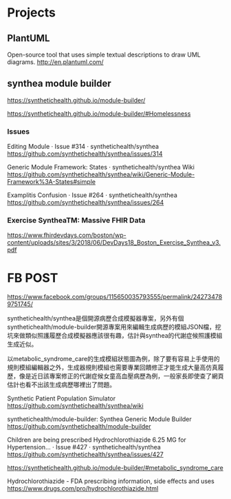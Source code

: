 
# Projects

## PlantUML

Open-source tool that uses simple textual descriptions to draw UML diagrams. 
 http://en.plantuml.com/

## synthea module builder

https://synthetichealth.github.io/module-builder/

https://synthetichealth.github.io/module-builder/#Homelessness


### Issues

Editing Module · Issue #314 · synthetichealth/synthea https://github.com/synthetichealth/synthea/issues/314

Generic Module Framework: States · synthetichealth/synthea Wiki https://github.com/synthetichealth/synthea/wiki/Generic-Module-Framework%3A-States#simple

Examplitis Confusion · Issue #264 · synthetichealth/synthea https://github.com/synthetichealth/synthea/issues/264

### Exercise SyntheaTM: Massive FHIR Data

https://www.fhirdevdays.com/boston/wp-content/uploads/sites/3/2018/06/DevDays18_Boston_Exercise_Synthea_v3.pdf

# FB POST

https://www.facebook.com/groups/115650035793555/permalink/242734789751745/

synthetichealth/synthea是個開源病歷合成模擬器專案，另外有個synthetichealth/module-builder開源專案用來編輯生成病歷的模組JSON檔，挖坑來做類似照護履歷合成模擬器應該很有趣，估計與synthea的代謝症候照護模組生成近似。

以metabolic_syndrome_care的生成模組狀態圖為例，除了要有容易上手使用的規則模組編輯器之外，生成器規則模組也需要專業回饋修正才能生成大量高仿真履歷，像是近日該專案修正的代謝症候女童高血壓病歷為例，一般家長即使查了網頁估計也看不出該生成病歷哪裡出了問題。

Synthetic Patient Population Simulator 
 https://github.com/synthetichealth/synthea/wiki

synthetichealth/module-builder: Synthea Generic Module Builder 
 https://github.com/synthetichealth/module-builder

Children are being prescribed Hydrochlorothiazide 6.25 MG for Hypertension... · Issue #427 · synthetichealth/synthea https://github.com/synthetichealth/synthea/issues/427

https://synthetichealth.github.io/module-builder/#metabolic_syndrome_care

Hydrochlorothiazide - FDA prescribing information, side effects and uses https://www.drugs.com/pro/hydrochlorothiazide.html